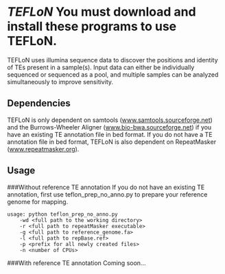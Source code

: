 *TEFLoN*
You must download and install these programs to use TEFLoN.
=======

TEFLoN uses illumina sequence data to discover the positions and identity of TEs present in a sample(s).
Input data can either be individually sequenced or sequenced as a pool, and multiple samples can be analyzed simultaneously to improve sensitivity.

## Dependencies

TEFLoN is only dependent on samtools (www.samtools.sourceforge.net) and the Burrows-Wheeler Aligner (www.bio-bwa.sourceforge.net) if you have an existing TE annotation file in bed format.
If you do not have a TE annotation file in bed format, TEFLoN is also dependent on RepeatMasker (www.repeatmasker.org).

## Usage
###Without reference TE annotation
If you do not have an existing TE annotation, first use teflon_prep_no_anno.py to prepare your reference genome for mapping.

```
usage: python teflon_prep_no_anno.py 
    -wd <full path to the working directory> 
    -r <full path to repeatMasker executable> 
    -g <full path to reference_genome.fa>
    -l <full path to repBase.ref>
    -p <prefix for all newly created files>
    -n <number of CPUs>
```

###With reference TE annotation
Coming soon...



